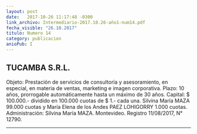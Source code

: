 ```yaml
---
layout: post
date:   2017-10-26 11:17:48 -0300
link_archivo: Intermediario-2017.10.26-año1-num14.pdf
fecha_visible: "26.10.2017"
titulo: Numero 14
category: publicacion
anioPub: I
---
```


## TUCAMBA S.R.L.

Objeto: Prestación de servicios de consultoría y asesoramiento, en especial, en materia de ventas, marketing e imagen corporativa.
Plazo: 10 años, prorrogable automáticamente hasta un máximo de 30 años.
Capital: $ 100.000.- dividido en 100.000 cuotas de $ 1.- cada una.
Silvina María MAZA 99.000 cuotas y María Elena de los Andes PAEZ LOHIGORRY 1.000 cuotas.
Administración: Silvina María MAZA.
Montevideo.
Registro   11/08/2017, N° 12790.

---
